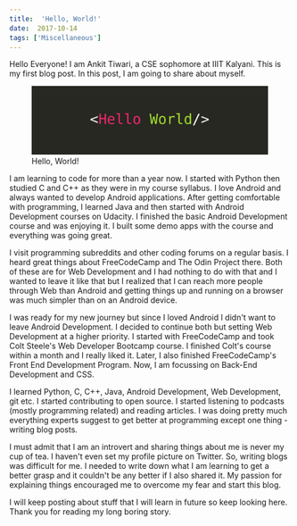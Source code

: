 ```yaml
---
title:  'Hello, World!'
date:  2017-10-14
tags: ['Miscellaneous']
---
```


<p class="intro">Hello Everyone! I am Ankit Tiwari, a CSE sophomore at IIIT Kalyani. This is my first blog post. In this post, I am going to share about myself.</p>

<figure>
  <img src="./hello-world.jpg" alt="Hello, World!">
  <figcaption>Hello, World!</figcaption>
</figure>

I am learning to code for more than a year now. I started with Python then studied C and C++ as they were in my course syllabus. I love Android and always wanted to develop Android applications. After getting comfortable with programming, I learned Java and then started with Android Development courses on Udacity. I finished the basic Android Development course and was enjoying it. I built some demo apps with the course and everything was going great.

I visit programming subreddits and other coding forums on a regular basis. I heard great things about FreeCodeCamp and The Odin Project there. Both of these are for Web Development and I had nothing to do with that and I wanted to leave it like that but I realized that I can reach more people through Web than Android and getting things up and running on a browser was much simpler than on an Android device.

I was ready for my new journey but since I loved Android I didn't want to leave Android Development. I decided to continue both but setting Web Development at a higher priority. I started with FreeCodeCamp and took Colt Steele's Web Developer Bootcamp course. I finished Colt's course within a month and I really liked it. Later, I also finished FreeCodeCamp's Front End Development Program. Now, I am focussing on Back-End Development and CSS.

I learned Python, C, C++, Java, Android Development, Web Development, git etc. I started contributing to open source. I started listening to podcasts (mostly programming related) and reading articles. I was doing pretty much everything experts suggest to get better at programming except one thing - writing blog posts.

I must admit that I am an introvert and sharing things about me is never my cup of tea. I haven't even set my profile picture on Twitter. So, writing blogs was difficult for me. I needed to write down what I am learning to get a better grasp and it couldn't be any better if I also shared it. My passion for explaining things encouraged me to overcome my fear and start this blog.

I will keep posting about stuff that I will learn in future so keep looking here. Thank you for reading my long boring story.
